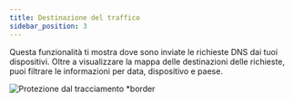 ```yaml
---
title: Destinazione del traffico
sidebar_position: 3
---
```


Questa funzionalità ti mostra dove sono inviate le richieste DNS dai tuoi dispositivi. Oltre a visualizzare la mappa delle destinazioni delle richieste, puoi filtrare le informazioni per data, dispositivo e paese.

![Protezione dal tracciamento \*border](https://cdn.adtidy.org/content/kb/dns/private/new_dns/statistics/traffic_destination.png)
